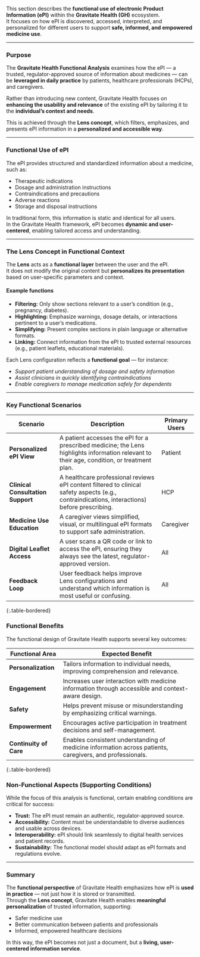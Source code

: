 
This section describes the **functional use of electronic Product Information (ePI)** within the **Gravitate Health (GH)** ecosystem.  
It focuses on how ePI is discovered, accessed, interpreted, and personalized for different users to support **safe, informed, and empowered medicine use**.

---

### Purpose

The **Gravitate Health Functional Analysis** examines how the ePI — a trusted, regulator-approved source of information about medicines — can be **leveraged in daily practice** by patients, healthcare professionals (HCPs), and caregivers.  

Rather than introducing new content, Gravitate Health focuses on **enhancing the usability and relevance** of the existing ePI by tailoring it to the **individual’s context and needs**.  

This is achieved through the **Lens concept**, which filters, emphasizes, and presents ePI information in a **personalized and accessible way**.

---

### Functional Use of ePI

The ePI provides structured and standardized information about a medicine, such as:

- Therapeutic indications  
- Dosage and administration instructions  
- Contraindications and precautions  
- Adverse reactions  
- Storage and disposal instructions  

In traditional form, this information is static and identical for all users.  
In the Gravitate Health framework, ePI becomes **dynamic and user-centered**, enabling tailored access and understanding.

---

### The Lens Concept in Functional Context

The **Lens** acts as a **functional layer** between the user and the ePI.  
It does not modify the original content but **personalizes its presentation** based on user-specific parameters and context.  

#### Example functions

- **Filtering:** Only show sections relevant to a user’s condition (e.g., pregnancy, diabetes).  
- **Highlighting:** Emphasize warnings, dosage details, or interactions pertinent to a user’s medications.  
- **Simplifying:** Present complex sections in plain language or alternative formats.  
- **Linking:** Connect information from the ePI to trusted external resources (e.g., patient leaflets, educational materials).  

Each Lens configuration reflects a **functional goal** — for instance:

- *Support patient understanding of dosage and safety information*  
- *Assist clinicians in quickly identifying contraindications*  
- *Enable caregivers to manage medication safely for dependents*

---

### Key Functional Scenarios

| Scenario | Description | Primary Users |
|-----------|--------------|----------------|
| **Personalized ePI View** | A patient accesses the ePI for a prescribed medicine; the Lens highlights information relevant to their age, condition, or treatment plan. | Patient |
| **Clinical Consultation Support** | A healthcare professional reviews ePI content filtered to clinical safety aspects (e.g., contraindications, interactions) before prescribing. | HCP |
| **Medicine Use Education** | A caregiver views simplified, visual, or multilingual ePI formats to support safe administration. | Caregiver |
| **Digital Leaflet Access** | A user scans a QR code or link to access the ePI, ensuring they always see the latest, regulator-approved version. | All |
| **Feedback Loop** | User feedback helps improve Lens configurations and understand which information is most useful or confusing. | All |
{:.table-bordered}

### Functional Benefits

The functional design of Gravitate Health supports several key outcomes:

| Functional Area | Expected Benefit |
|------------------|------------------|
| **Personalization** | Tailors information to individual needs, improving comprehension and relevance. |
| **Engagement** | Increases user interaction with medicine information through accessible and context-aware design. |
| **Safety** | Helps prevent misuse or misunderstanding by emphasizing critical warnings. |
| **Empowerment** | Encourages active participation in treatment decisions and self-management. |
| **Continuity of Care** | Enables consistent understanding of medicine information across patients, caregivers, and professionals. |
{:.table-bordered}

### Non-Functional Aspects (Supporting Conditions)

While the focus of this analysis is functional, certain enabling conditions are critical for success:

- **Trust:** The ePI must remain an authentic, regulator-approved source.  
- **Accessibility:** Content must be understandable to diverse audiences and usable across devices.  
- **Interoperability:** ePI should link seamlessly to digital health services and patient records.  
- **Sustainability:** The functional model should adapt as ePI formats and regulations evolve.

---

### Summary

The **functional perspective** of Gravitate Health emphasizes how ePI is **used in practice** — not just how it is stored or transmitted.  
Through the **Lens concept**, Gravitate Health enables **meaningful personalization** of trusted information, supporting:

- Safer medicine use  
- Better communication between patients and professionals  
- Informed, empowered healthcare decisions  

In this way, the ePI becomes not just a document, but a **living, user-centered information service**.
